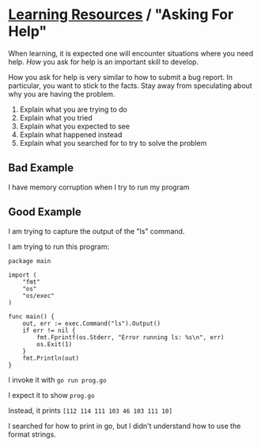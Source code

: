 # [Learning Resources](./README.md) / "Asking For Help"

When learning, it is expected one will encounter situations where you
need help. *How* you ask for help is an important skill to develop.

How you ask for help is very similar to how to submit a bug report. In
particular, you want to stick to the facts. Stay away from speculating
about why you are having the problem.

1. Explain what you are trying to do
1. Explain what you tried
1. Explain what you expected to see
1. Explain what happened instead
1. Explain what you searched for to try to solve the problem

## Bad Example

I have memory corruption when I try to run my program

## Good Example

I am trying to capture the output of the "ls" command.

I am trying to run this program:

```
package main

import (
    "fmt"
    "os"
    "os/exec"
)

func main() {
    out, err := exec.Command("ls").Output()
    if err != nil {
        fmt.Fprintf(os.Stderr, "Error running ls: %s\n", err)
        os.Exit(1)
    }
    fmt.Println(out)
}
```

I invoke it with `go run prog.go`

I expect it to show `prog.go`

Instead, it prints `[112 114 111 103 46 103 111 10]`

I searched for how to print in go, but I didn't understand how to use
the format strings.
